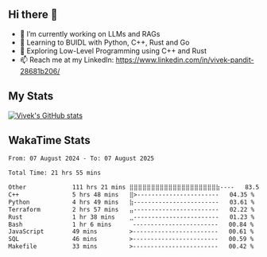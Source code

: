 ## Hi there 👋

- 🔭 I’m currently working on LLMs and RAGs
- 🌱 Learning to BUIDL with Python, C++, Rust and Go 
- 🤔 Exploring Low-Level Programming using C++ and Rust 
- 📫 Reach me at my LinkedIn: https://www.linkedin.com/in/vivek-pandit-28681b206/

## My Stats
[![Vivek's GitHub stats](https://github-readme-stats.vercel.app/api?username=ipanditi&show_icons=true&theme=dark)](https://ipanditi.github.io/)

## WakaTime Stats
<!--START_SECTION:waka-->

```txt
From: 07 August 2024 - To: 07 August 2025

Total Time: 21 hrs 55 mins

Other             111 hrs 21 mins ⣿⣿⣿⣿⣿⣿⣿⣿⣿⣿⣿⣿⣿⣿⣿⣿⣿⣿⣿⣿⣷----   83.55 %
C++               5 hrs 48 mins   ⣿>-----------------------   04.35 %
Python            4 hrs 49 mins   ⣷------------------------   03.61 %
Terraform         2 hrs 57 mins   ⣤------------------------   02.22 %
Rust              1 hr 38 mins    ⣀------------------------   01.23 %
Bash              1 hr 6 mins      ------------------------   00.84 %
JavaScript        49 mins         >------------------------   00.61 %
SQL               46 mins         >------------------------   00.59 %
Makefile          33 mins         >------------------------   00.42 %
```

<!--END_SECTION:waka-->


